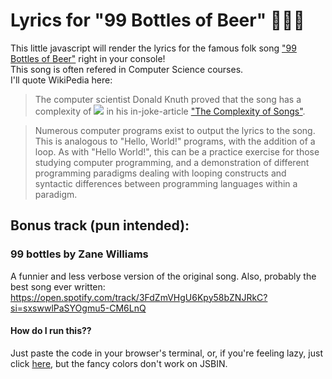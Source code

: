 # Lyrics for "99 Bottles of Beer" 🍻🍻🍻

This little javascript will render the lyrics for the famous folk song ["99 Bottles of Beer"](https://en.wikipedia.org/wiki/99_Bottles_of_Beer) right in your console!  
This song is often refered in Computer Science courses.  
I'll quote WikiPedia here:

> The computer scientist Donald Knuth proved that the song has a complexity of <img src="https://latex.codecogs.com/svg.latex?\Large&space;O(logN)" /> in his in-joke-article ["The Complexity of Songs"](http://www.cs.bme.hu/~friedl/alg/knuth_song_complexity.pdf).

> Numerous computer programs exist to output the lyrics to the song. This is analogous to "Hello, World!" programs, with the addition of a loop. As with "Hello World!", this can be a practice exercise for those studying computer programming, and a demonstration of different programming paradigms dealing with looping constructs and syntactic differences between programming languages within a paradigm.

## Bonus track (pun intended):

### 99 bottles by Zane Williams

A funnier and less verbose version of the original song. Also, probably the best song ever written:  
https://open.spotify.com/track/3FdZmVHgU6Kpy58bZNJRkC?si=sxswwlPaSYOgmu5-CM6LnQ

#### How do I run this??

Just paste the code in your browser's terminal, or, if you're feeling lazy, just click [here](https://jsbin.com/xemovewaca/edit?js,console), but the fancy colors don't work on JSBIN.
